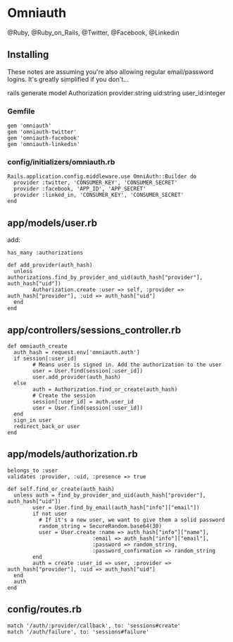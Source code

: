 # Omniauth
@Ruby, @Ruby_on_Rails, @Twitter, @Facebook, @Linkedin 


Installing
----------

These notes are assuming you're also allowing regular email/password logins. It's greatly simplified if you don't...


 rails generate model Authorization provider:string uid:string user_id:integer

### Gemfile

	gem 'omniauth'
	gem 'omniauth-twitter'
	gem 'omniauth-facebook'
	gem 'omniauth-linkedin'

### config/initializers/omniauth.rb


	Rails.application.config.middleware.use OmniAuth::Builder do
	  provider :twitter, 'CONSUMER_KEY', 'CONSUMER_SECRET'
	  provider :facebook, 'APP_ID', 'APP_SECRET'
	  provider :linked_in, 'CONSUMER_KEY', 'CONSUMER_SECRET'
	end

app/models/user.rb
------------------

add:

	has_many :authorizations
	
	def add_provider(auth_hash)
	  unless authorizations.find_by_provider_and_uid(auth_hash["provider"], auth_hash["uid"])
	        Authorization.create :user => self, :provider => auth_hash["provider"], :uid => auth_hash["uid"]
	  end
	end

app/controllers/sessions_controller.rb
--------------------------------------

	def omniauth_create
	  auth_hash = request.env['omniauth.auth']
	  if session[:user_id]
	        # Means user is signed in. Add the authorization to the user
	        user = User.find(session[:user_id])
	        user.add_provider(auth_hash)
	  else
	        auth = Authorization.find_or_create(auth_hash)
	        # Create the session
	        session[:user_id] = auth.user_id
	        user = User.find(session[:user_id])
	  end
	  sign_in user
	  redirect_back_or user
	end

app/models/authorization.rb
---------------------------

	belongs_to :user
	validates :provider, :uid, :presence => true
	
	def self.find_or_create(auth_hash)
	  unless auth = find_by_provider_and_uid(auth_hash["provider"], auth_hash["uid"])
	        user = User.find_by_email(auth_hash["info"]["email"])
	        if not user
	          # If it's a new user, we want to give them a solid password
	          random_string = SecureRandom.base64(30)
	          user = User.create :name => auth_hash["info"]["name"],
	       					   :email => auth_hash["info"]["email"],
	       					   :password => random_string,
	       					   :password_confirmation => random_string
	        end
	        auth = create :user_id => user, :provider => auth_hash["provider"], :uid => auth_hash["uid"]
	  end
	  auth
	end

config/routes.rb
----------------

	match '/auth/:provider/callback', to: 'sessions#create'
	match '/auth/failure', to: 'sessions#failure'

